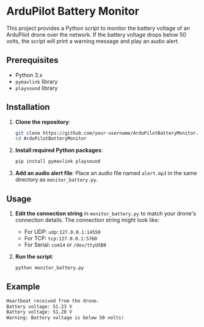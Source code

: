 # ArduPilot Battery Monitor

This project provides a Python script to monitor the battery voltage of an ArduPilot drone over the network. If the battery voltage drops below 50 volts, the script will print a warning message and play an audio alert.

## Prerequisites

- Python 3.x
- `pymavlink` library
- `playsound` library

## Installation

1. **Clone the repository**:
    ```bash
    git clone https://github.com/your-username/ArduPilotBatteryMonitor.git
    cd ArduPilotBatteryMonitor
    ```

2. **Install required Python packages**:
    ```bash
    pip install pymavlink playsound
    ```

3. **Add an audio alert file**:
   Place an audio file named `alert.mp3` in the same directory as `monitor_battery.py`.

## Usage

1. **Edit the connection string** in `monitor_battery.py` to match your drone's connection details. The connection string might look like:
    - For UDP: `udp:127.0.0.1:14550`
    - For TCP: `tcp:127.0.0.1:5760`
    - For Serial: `com14` or `/dev/ttyUSB0`

2. **Run the script**:
    ```bash
    python monitor_battery.py
    ```

## Example

```bash
Heartbeat received from the drone.
Battery voltage: 51.23 V
Battery voltage: 51.20 V
Warning: Battery voltage is below 50 volts!
